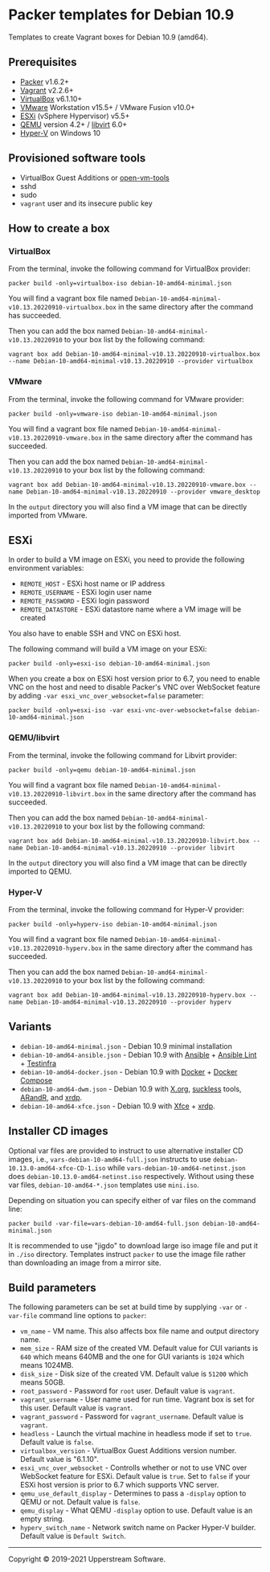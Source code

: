 # Packer templates for Debian 10.9

Templates to create Vagrant boxes for Debian 10.9 (amd64).

## Prerequisites

* [Packer][] v1.6.2+
* [Vagrant][] v2.2.6+
* [VirtualBox][] v6.1.10+
* [VMware][] Workstation v15.5+ / VMware Fusion v10.0+
* [ESXi][] (vSphere Hypervisor) v5.5+
* [QEMU][] version 4.2+ / [libvirt][] 6.0+
* [Hyper-V][] on Windows 10

[ESXi]: http://www.vmware.com/products/vsphere-hypervisor
    "Free VMware vSphere Hypervisor, Free Virtualization (ESXi)"
[Hyper-V]: https://docs.microsoft.com/en-us/virtualization/hyper-v-on-windows/about/
    "Introduction to Hyper-V on Windows 10 | Microsoft Docs"
[libvirt]: https://libvirt.org/ "libvirt: The virtualization API"
[Packer]: https://www.packer.io/ "Packer by HashiCorp"
[QEMU]: https://www.qemu.org/ "QEMU"
[Vagrant]: https://www.vagrantup.com/ "Vagrant"
[VirtualBox]: https://www.virtualbox.org/ "Oracle VM VirtualBox"
[VMware]: http://www.vmware.com/
    "VMware Virtualization for Desktop &amp; Server, Application, Public &amp; Hybrid Clouds"

## Provisioned software tools

* VirtualBox Guest Additions or [open-vm-tools][]
* sshd
* sudo
* `vagrant` user and its insecure public key

[open-vm-tools]: https://github.com/vmware/open-vm-tools
    "Official repository of VMware open-vm-tools project"

## How to create a box

### VirtualBox

From the terminal, invoke the following command for VirtualBox provider:

    packer build -only=virtualbox-iso debian-10-amd64-minimal.json

You will find a vagrant box file named
`Debian-10-amd64-minimal-v10.13.20220910-virtualbox.box` in the same
directory after the command has succeeded.

Then you can add the box named `Debian-10-amd64-minimal-v10.13.20220910`
to your box list by the following command:

    vagrant box add Debian-10-amd64-minimal-v10.13.20220910-virtualbox.box --name Debian-10-amd64-minimal-v10.13.20220910 --provider virtualbox

### VMware

From the terminal, invoke the following command for VMware provider:

    packer build -only=vmware-iso debian-10-amd64-minimal.json

You will find a vagrant box file named
`Debian-10-amd64-minimal-v10.13.20220910-vmware.box` in the same
directory after the command has succeeded.

Then you can add the box named `Debian-10-amd64-minimal-v10.13.20220910`
to your box list by the following command:

    vagrant box add Debian-10-amd64-minimal-v10.13.20220910-vmware.box --name Debian-10-amd64-minimal-v10.13.20220910 --provider vmware_desktop

In the `output` directory you will also find a VM image that can be
directly imported from VMware.

## ESXi

In order to build a VM image on ESXi, you need to provide the following
environment variables:

* `REMOTE_HOST` - ESXi host name or IP address
* `REMOTE_USERNAME` - ESXi login user name
* `REMOTE_PASSWORD` - ESXi login password
* `REMOTE_DATASTORE` - ESXi datastore name where a VM image will be
  created

You also have to enable SSH and VNC on ESXi host.

The following command will build a VM image on your ESXi:

    packer build -only=esxi-iso debian-10-amd64-minimal.json

When you create a box on ESXi host version prior to 6.7, you need to
enable VNC on the host and need to disable Packer's VNC over WebSocket
feature by adding `-var esxi_vnc_over_websocket=false` parameter:

    packer build -only=esxi-iso -var esxi-vnc-over-websocket=false debian-10-amd64-minimal.json

### QEMU/libvirt

From the terminal, invoke the following command for Libvirt provider:

    packer build -only=qemu debian-10-amd64-minimal.json

You will find a vagrant box file named `Debian-10-amd64-minimal-v10.13.20220910-libvirt.box`
in the same directory after the command has succeeded.

Then you can add the box named `Debian-10-amd64-minimal-v10.13.20220910`
to your box list by the following command:

    vagrant box add Debian-10-amd64-minimal-v10.13.20220910-libvirt.box --name Debian-10-amd64-minimal-v10.13.20220910 --provider libvirt

In the `output` directory you will also find a VM image that can be
directly imported to QEMU.

### Hyper-V

From the terminal, invoke the following command for Hyper-V provider:

    packer build -only=hyperv-iso debian-10-amd64-minimal.json

You will find a vagrant box file named `Debian-10-amd64-minimal-v10.13.20220910-hyperv.box`
in the same directory after the command has succeeded.

Then you can add the box named `Debian-10-amd64-minimal-v10.13.20220910`
to your box list by the following command:

    vagrant box add Debian-10-amd64-minimal-v10.13.20220910-hyperv.box --name Debian-10-amd64-minimal-v10.13.20220910 --provider hyperv

## Variants

* `debian-10-amd64-minimal.json` - Debian 10.9 minimal installation
* `debian-10-amd64-ansible.json` - Debian 10.9 with [Ansible][] +
  [Ansible Lint][] + [Testinfra][]
* `debian-10-amd64-docker.json` - Debian 10.9 with [Docker][] +
  [Docker Compose][]
* `debian-10-amd64-dwm.json` - Debian 10.9 with [X.org][], [suckless][]
  tools, [ARandR][], and [xrdp][].
* `debian-10-amd64-xfce.json` - Debian 10.9 with [Xfce][] + [xrdp][].

[Ansible]: https://www.ansible.com/ "Ansible is Simple IT Automation"
[Ansible Lint]: https://docs.ansible.com/ansible-lint/
  "Ansible Lint Documentation &mdash; Ansible Documentation"
[ARandR]: https://christian.amsuess.com/tools/arandr/
    "ARandR: Another XRandR GUI"
[Docker]: https://www.docker.com/
    "Docker - Build, Ship and Run Any App, Anywhere"
[Docker Compose]: https://docs.docker.com/compose/ "Docker Compose"
[SLiM]: https://sourceforge.net/projects/slim.berlios/
    "SLiM download | SourceForge.net"
[suckless]: http://suckless.org/ "suckless.org software that sucks less"
[Testinfra]: https://testinfra.readthedocs.io/en/latest/
    "Testinfra test your infrastructure &#8212; testinfra 5.0.1.dev13+g37c7488.d20200507 documentation"
[X.org]: https://www.x.org/wiki/ "X.Org"
[Xfce]: http://www.xfce.org/ "Xfce Desktop Environment"
[xrdp]: http://www.xrdp.org/ "xrdp"

## Installer CD images

Optional var files are provided to instruct to use alternative
installer CD images, i.e., `vars-debian-10-amd64-full.json` instructs to
use `debian-10.13.0-amd64-xfce-CD-1.iso` while
`vars-debian-10-amd64-netinst.json` does
`debian-10.13.0-amd64-netinst.iso` respectively.  Without using these
var files, `debian-10-amd64-*.json` templates use `mini.iso`.

Depending on situation you can specify either of var files on the
command line:

    packer build -var-file=vars-debian-10-amd64-full.json debian-10-amd64-minimal.json

It is recommended to use "jigdo" to download large iso image file and
put it in `./iso` directory.  Templates instruct `packer` to use the
image file rather than downloading an image from a mirror site.

## Build parameters

The following parameters can be set at build time by supplying `-var`
or `-var-file` command line options to `packer`:

* `vm_name` - VM name.  This also affects box file name and output
  directory name.
* `mem_size` - RAM size of the created VM.  Default value for CUI
  variants is `640` which means 640MB and the one for GUI variants is
  `1024` which means 1024MB.
* `disk_size` - Disk size of the created VM.  Default value is `51200`
  which means 50GB.
* `root_password` - Password for `root` user.  Default value is
  `vagrant`.
* `vagrant_username` - User name used for run time.  Vagrant box is set
  for this user.  Default value is `vagrant`.
* `vagrant_password` - Password for `vagrant_username`.  Default value
  is `vagrant`.
* `headless` - Launch the virtual machine in headless mode if set to
  `true`.  Default value is `false`.
* `virtualbox_version` - VirtualBox Guest Additions version number.
  Default value is "6.1.10".
* `esxi_vnc_over_websocket` - Controlls whether or not to use VNC over
  WebSocket feature for ESXi.  Default value is `true`.  Set to `false`
  if your ESXi host version is prior to 6.7 which supports VNC server.
* `qemu_use_default_display` - Determines to pass a `-display` option
  to QEMU or not.  Default value is `false`.
* `qemu_display` - What QEMU `-display` option to use.  Default value
  is an empty string.
* `hyperv_switch_name` - Network switch name on Packer Hyper-V builder.
  Default value is `Default Switch`.

- - -

Copyright &copy; 2019-2021 Upperstream Software.
